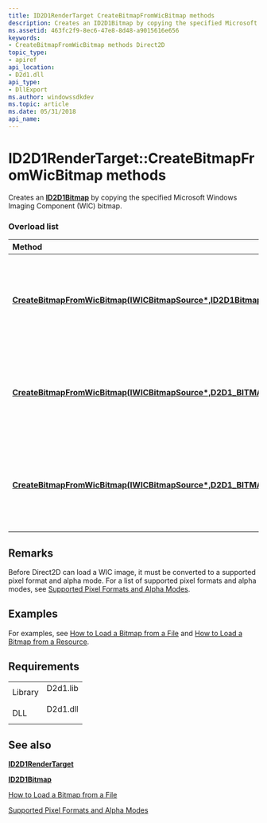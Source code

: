 ```yaml
---
title: ID2D1RenderTarget CreateBitmapFromWicBitmap methods
description: Creates an ID2D1Bitmap by copying the specified Microsoft Windows Imaging Component (WIC) bitmap.
ms.assetid: 463fc2f9-8ec6-47e8-8d48-a9015616e656
keywords:
- CreateBitmapFromWicBitmap methods Direct2D
topic_type:
- apiref
api_location:
- D2d1.dll
api_type:
- DllExport
ms.author: windowssdkdev
ms.topic: article
ms.date: 05/31/2018
api_name: 
---
```


# ID2D1RenderTarget::CreateBitmapFromWicBitmap methods

Creates an [**ID2D1Bitmap**](https://msdn.microsoft.com/en-us/library/Dd371109(v=VS.85).aspx) by copying the specified Microsoft Windows Imaging Component (WIC) bitmap.

### Overload list



| Method                                                                                                                                                                                                              | Description                                                                                                                         |
|:--------------------------------------------------------------------------------------------------------------------------------------------------------------------------------------------------------------------|:------------------------------------------------------------------------------------------------------------------------------------|
| [**CreateBitmapFromWicBitmap(IWICBitmapSource\*,ID2D1Bitmap\*\*)**](https://msdn.microsoft.com/en-us/library/Dd371794(v=VS.85).aspx)                                                       | Creates an [**ID2D1Bitmap**](https://msdn.microsoft.com/en-us/library/Dd371109(v=VS.85).aspx) by copying the specified Microsoft Windows Imaging Component(WIC) bitmap.<br/>  |
| [**CreateBitmapFromWicBitmap(IWICBitmapSource\*,D2D1\_BITMAP\_PROPERTIES&,ID2D1Bitmap\*\*)**](https://msdn.microsoft.com/en-us/library/Dd371797(v=VS.85).aspx)  | Creates an [**ID2D1Bitmap**](https://msdn.microsoft.com/en-us/library/Dd371109(v=VS.85).aspx) by copying the specified Microsoft Windows Imaging Component (WIC) bitmap.<br/> |
| [**CreateBitmapFromWicBitmap(IWICBitmapSource\*,D2D1\_BITMAP\_PROPERTIES\*,ID2D1Bitmap\*\*)**](https://msdn.microsoft.com/en-us/library/Dd371792(v=VS.85).aspx) | Creates an [**ID2D1Bitmap**](https://msdn.microsoft.com/en-us/library/Dd371109(v=VS.85).aspx) by copying the specified Microsoft Windows Imaging Component (WIC) bitmap.<br/> |



## Remarks

Before Direct2D can load a WIC image, it must be converted to a supported pixel format and alpha mode. For a list of supported pixel formats and alpha modes, see [Supported Pixel Formats and Alpha Modes](supported-pixel-formats-and-alpha-modes.md).

## Examples

For examples, see [How to Load a Bitmap from a File](how-to-load-a-direct2d-bitmap-from-a-file.md) and [How to Load a Bitmap from a Resource](how-to-load-a-bitmap-from-a-resource.md).

## Requirements



|                    |                                                                                     |
|--------------------|-------------------------------------------------------------------------------------|
| Library<br/> | <dl> <dt>D2d1.lib</dt> </dl> |
| DLL<br/>     | <dl> <dt>D2d1.dll</dt> </dl> |



## See also

<dl> <dt>

[**ID2D1RenderTarget**](https://msdn.microsoft.com/en-us/library/Dd371766(v=VS.85).aspx)
</dt> <dt>

[**ID2D1Bitmap**](https://msdn.microsoft.com/en-us/library/Dd371109(v=VS.85).aspx)
</dt> <dt>

[How to Load a Bitmap from a File](how-to-load-a-direct2d-bitmap-from-a-file.md)
</dt> <dt>

[Supported Pixel Formats and Alpha Modes](supported-pixel-formats-and-alpha-modes.md)
</dt> </dl>

 

 





